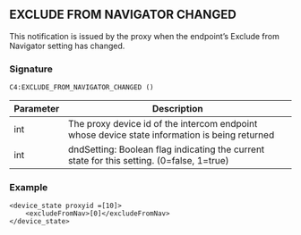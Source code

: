 ## EXCLUDE FROM NAVIGATOR CHANGED

This notification is issued by the proxy when the endpoint’s Exclude from Navigator setting has changed. 


### Signature

`C4:EXCLUDE_FROM_NAVIGATOR_CHANGED ()`


| Parameter | Description |
| --- | --- |
| int | The proxy device id of the intercom endpoint whose device state information is being returned |
| int | dndSetting: Boolean flag indicating the current state for this setting. (0=false, 1=true) |


### Example

```
<device_state proxyid =[10]>
    <excludeFromNav>[0]</excludeFromNav>
</device_state>
```
